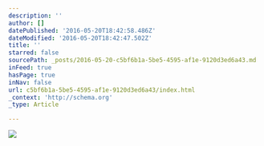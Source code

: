 ```yaml
---
description: ''
author: []
datePublished: '2016-05-20T18:42:58.486Z'
dateModified: '2016-05-20T18:42:47.502Z'
title: ''
starred: false
sourcePath: _posts/2016-05-20-c5bf6b1a-5be5-4595-af1e-9120d3ed6a43.md
inFeed: true
hasPage: true
inNav: false
url: c5bf6b1a-5be5-4595-af1e-9120d3ed6a43/index.html
_context: 'http://schema.org'
_type: Article

---
```

![](https://the-grid-user-content.s3-us-west-2.amazonaws.com/8edca982-ed95-4d35-bd6d-f7f572194eed.jpg)
